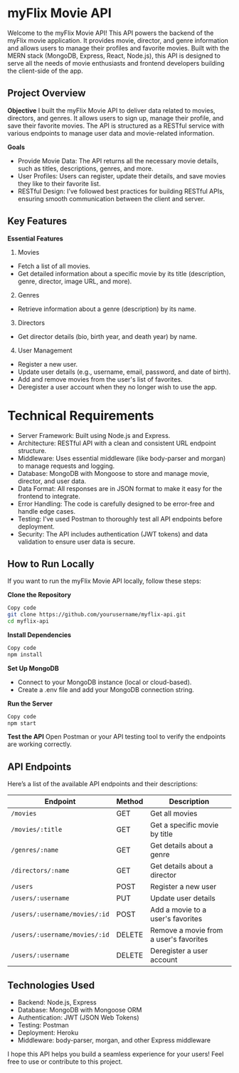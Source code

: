 # myFlix Movie API

Welcome to the myFlix Movie API! This API powers the backend of the myFlix movie application. It provides movie, director, and genre information and allows users to manage their profiles and favorite movies. Built with the MERN stack (MongoDB, Express, React, Node.js), this API is designed to serve all the needs of movie enthusiasts and frontend developers building the client-side of the app.

## Project Overview

**Objective**
I built the myFlix Movie API to deliver data related to movies, directors, and genres. It allows users to sign up, manage their profile, and save their favorite movies. The API is structured as a RESTful service with various endpoints to manage user data and movie-related information.

**Goals**

- Provide Movie Data: The API returns all the necessary movie details, such as titles, descriptions, genres, and more.
- User Profiles: Users can register, update their details, and save movies they like to their favorite list.
- RESTful Design: I’ve followed best practices for building RESTful APIs, ensuring smooth communication between the client and server.

## Key Features

**Essential Features**

1. Movies

- Fetch a list of all movies.
- Get detailed information about a specific movie by its title (description, genre, director, image URL, and more).

2. Genres

- Retrieve information about a genre (description) by its name.

3. Directors

- Get director details (bio, birth year, and death year) by name.

4. User Management

- Register a new user.
- Update user details (e.g., username, email, password, and date of birth).
- Add and remove movies from the user's list of favorites.
- Deregister a user account when they no longer wish to use the app.

# Technical Requirements

- Server Framework: Built using Node.js and Express.
- Architecture: RESTful API with a clean and consistent URL endpoint structure.
- Middleware: Uses essential middleware (like body-parser and morgan) to manage requests and logging.
- Database: MongoDB with Mongoose to store and manage movie, director, and user data.
- Data Format: All responses are in JSON format to make it easy for the frontend to integrate.
- Error Handling: The code is carefully designed to be error-free and handle edge cases.
- Testing: I’ve used Postman to thoroughly test all API endpoints before deployment.
- Security: The API includes authentication (JWT tokens) and data validation to ensure user data is secure.

## How to Run Locally

If you want to run the myFlix Movie API locally, follow these steps:

**Clone the Repository**

```bash
Copy code
git clone https://github.com/yourusername/myflix-api.git
cd myflix-api
```

**Install Dependencies**

```bash
Copy code
npm install
```

**Set Up MongoDB**

- Connect to your MongoDB instance (local or cloud-based).
- Create a .env file and add your MongoDB connection string.

**Run the Server**

```bash
Copy code
npm start
```

**Test the API**
Open Postman or your API testing tool to verify the endpoints are working correctly.

## API Endpoints

Here’s a list of the available API endpoints and their descriptions:

| Endpoint                      | Method | Description                            |
| ----------------------------- | ------ | -------------------------------------- |
| `/movies`                     | GET    | Get all movies                         |
| `/movies/:title`              | GET    | Get a specific movie by title          |
| `/genres/:name`               | GET    | Get details about a genre              |
| `/directors/:name`            | GET    | Get details about a director           |
| `/users`                      | POST   | Register a new user                    |
| `/users/:username`            | PUT    | Update user details                    |
| `/users/:username/movies/:id` | POST   | Add a movie to a user's favorites      |
| `/users/:username/movies/:id` | DELETE | Remove a movie from a user's favorites |
| `/users/:username`            | DELETE | Deregister a user account              |

## Technologies Used

- Backend: Node.js, Express
- Database: MongoDB with Mongoose ORM
- Authentication: JWT (JSON Web Tokens)
- Testing: Postman
- Deployment: Heroku
- Middleware: body-parser, morgan, and other Express middleware

I hope this API helps you build a seamless experience for your users! Feel free to use or contribute to this project.
